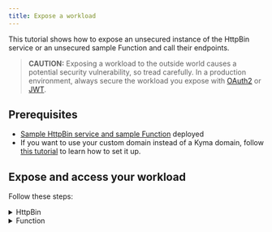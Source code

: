```yaml
---
title: Expose a workload
---
```


This tutorial shows how to expose an unsecured instance of the HttpBin service or an unsecured sample Function and call their endpoints.

   > **CAUTION:** Exposing a workload to the outside world causes a potential security vulnerability, so tread carefully. In a production environment, always secure the workload you expose with [OAuth2](../00-api-exposure/apix-07-expose-and-secure-a-workload/apix-07-01-expose-and-secure-workload-oauth2.md) or [JWT](../00-api-exposure/apix-07-expose-and-secure-a-workload/apix-07-03-expose-and-secure-workload-jwt.md).

## Prerequisites

* [Sample HttpBin service and sample Function](./apix-01-create-workload.md) deployed
* If you want to use your custom domain instead of a Kyma domain, follow [this tutorial](./apix-02-setup-custom-domain-for-workload.md) to learn how to set it up.

## Expose and access your workload

Follow these steps:

<div tabs>

  <details>
  <summary>
  HttpBin
  </summary>

1. Export the following values as environment variables.

   ```bash
   export DOMAIN_TO_EXPOSE_WORKLOADS={DOMAIN_NAME}
   export GATEWAY=$NAMESPACE/httpbin-gateway
   ```
   >**NOTE:** The `DOMAIN_NAME` refers to the domain that you own, for example, api.mydomain.com. If you don't want to use your custom domain, replace the `DOMAIN_NAME` with a Kyma domain and the `$NAMESPACE/httpbin-gateway` with Kyma's default Gateway `kyma-system/kyma-gateway`.

2. Expose an instance of the HttpBin service by creating APIRule CR in your Namespace. Run:

    ```bash
    cat <<EOF | kubectl apply -f -
    apiVersion: gateway.kyma-project.io/v1beta1
    kind: APIRule
    metadata:
      name: httpbin
      namespace: $NAMESPACE
    spec:
      host: httpbin.$DOMAIN_TO_EXPOSE_WORKLOADS
      service:
        name: httpbin
        namespace: $NAMESPACE
        port: 8000
      gateway: $GATEWAY
      rules:
        - path: /.*
          methods: ["GET"]
          accessStrategies:
            - handler: noop
          mutators:
            - handler: noop
        - path: /post
          methods: ["POST"]
          accessStrategies:
            - handler: noop
          mutators:
            - handler: noop
    EOF
    ```
  
   >**NOTE:** If you are running Kyma on k3d, add `httpbin.kyma.local` to the entry with k3d IP in your system's `/etc/hosts` file.

   >**NOTE:** If you don't specify a Namespace for your service, the default APIRule Namespace is used.

3. Call the endpoint by sending a `GET` request to the HttpBin service:

    ```bash
    curl -ik -X GET https://httpbin.$DOMAIN_TO_EXPOSE_WORKLOADS/ip
    ```
  The call should return the code `200` response.

4. Call the endpoint by sending a `POST` request to the HttpBin service:

    ```bash
    curl -ik -X POST https://httpbin.$DOMAIN_TO_EXPOSE_WORKLOADS/post -d "test data"
    ```
  The call should return the code `200` response.

  </details>

  <details>
  <summary>
  Function
  </summary>

1. Export the following values as environment variables:

   ```bash
   export DOMAIN_TO_EXPOSE_WORKLOADS={DOMAIN_NAME}
   export GATEWAY=$NAMESPACE/httpbin-gateway 
   ```
   >**NOTE:** The `DOMAIN_NAME` refers to the domain that you own, for example, api.mydomain.com. If you don't want to use your custom domain, replace the `DOMAIN_NAME` with a Kyma domain and the `$NAMESPACE/httpbin-gateway` with Kyma's default Gateway `kyma-system/kyma-gateway`.

2. Expose the sample Function by creating APIRule CR in your Namespace. Run:

    ```bash
    cat <<EOF | kubectl apply -f -
    apiVersion: gateway.kyma-project.io/v1beta1
    kind: APIRule
    metadata:
      name: function
      namespace: $NAMESPACE
    spec:
      gateway: $GATEWAY
      host: function-example.$DOMAIN_TO_EXPOSE_WORKLOADS
      service:
        name: function
        namespace: $NAMESPACE
        port: 80
      rules:
        - path: /function
          methods: ["GET"]
          accessStrategies:
            - handler: noop
    EOF
    ```

   >**NOTE:** If you are running Kyma on k3d, add `httpbin.kyma.local` to the entry with k3d IP in your system's `/etc/hosts` file.

   >**NOTE:** If you don't specify a Namespace for your service, the default APIRule Namespace is used.

3. Send a `GET` request to the Function:

    ```bash
    curl -ik https://function-example.$DOMAIN_TO_EXPOSE_WORKLOADS/function
    ```

  The call should return the code `200` response.

  </details>
</div>